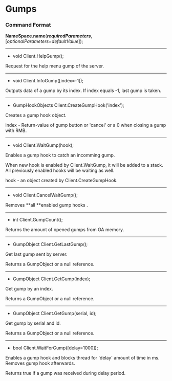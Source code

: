 # Gumps

### Command Format

**NameSpace**.**name**(_**requiredParameters**_, [_optionalParameters=defaultValue_]);

***

- void Client.HelpGump();

Request for the help menu gump of the server.

***

- void Client.InfoGump([index=-1]);

Outputs data of a gump by its index. If index equals -1, last gump is taken.

***

- GumpHookObjects Client.CreateGumpHook('index');

Creates a gump hook object.

index - Return-value of gump button or 'cancel' or a 0 when closing a gump with RMB.

***

- void Client.WaitGump(hook);

Enables a gump hook to catch an incomming gump.

When new hook is enabled by Client.WaitGump, it will be added to a stack. All previously enabled hooks will be waiting as well.

hook - an object created by Client.CreateGumpHook.

***

- void Client.CancelWaitGump();

Removes **all **enabled gump hooks .

***

- int Client.GumpCount();

Returns the amount of opened gumps from OA memory.

***

- GumpObject Client.GetLastGump();

Get last gump sent by server.

Returns a GumpObject or a null reference.

***

- GumpObject Client.GetGump(index);

Get gump by an index.

Returns a GumpObject or a null reference.

***

- GumpObject Client.GetGump(serial, id);

Get gump by serial and id.

Returns a GumpObject or a null reference.

***

- bool Client.WaitForGump([delay=1000]);

Enables a gump hook and blocks thread for 'delay' amount of time in ms. Removes gump hook afterwards.

Returns true if a gump was received during delay period.
